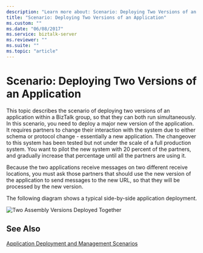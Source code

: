 ```yaml
---
description: "Learn more about: Scenario: Deploying Two Versions of an Application"
title: "Scenario: Deploying Two Versions of an Application"
ms.custom: ""
ms.date: "06/08/2017"
ms.service: biztalk-server
ms.reviewer: ""
ms.suite: ""
ms.topic: "article"
---
```

# Scenario: Deploying Two Versions of an Application
This topic describes the scenario of deploying two versions of an application within a BizTalk group, so that they can both run simultaneously. In this scenario, you need to deploy a major new version of the application. It requires partners to change their interaction with the system due to either schema or protocol change - essentially a new application. The changeover to this system has been tested but not under the scale of a full production system. You want to pilot the new system with 20 percent of the partners, and gradually increase that percentage until all the partners are using it.  
  
 Because the two applications receive messages on two different receive locations, you must ask those partners that should use the new version of the application to send messages to the new URL, so that they will be processed by the new version.  
  
 The following diagram shows a typical side-by-side application deployment.  
  
 ![Two Assembly Versions Deployed Together](../core/media/sidebysideassemblyversions.gif "SideBySideAssemblyVersions")  
  
## See Also  
 [Application Deployment and Management Scenarios](../core/application-deployment-and-management-scenarios.md)
